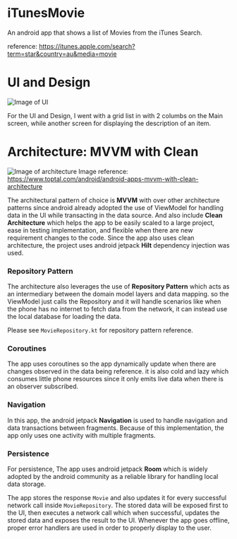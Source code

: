 
# iTunesMovie
An android app that shows a list of Movies from the iTunes Search.

reference:
https://itunes.apple.com/search?term=star&country=au&media=movie

# UI and Design

![Image of UI](https://user-images.githubusercontent.com/40202220/123507453-4cc0d180-d61e-11eb-9a9c-e8e98c7bfad0.png)

For the UI and Design, I went with a grid list in with 2 columbs on the Main screen, while another screen for displaying the description of an item.

# Architecture: MVVM with Clean

![Image of architecture](https://uploads.toptal.io/blog/image/127608/toptal-blog-image-1543413671794-80993a19fea97477524763c908b50a7a.png)
Image reference: https://www.toptal.com/android/android-apps-mvvm-with-clean-architecture

The architectural pattern of choice is **MVVM** with over other architecture patterns since android already adopted the use of ViewModel for handling data in the UI while transacting in the data source. And also include **Clean Architecture** which helps the app to be easily scaled to a large project, ease in testing implementation, and flexible when there are new requirement changes to the code. Since the app also uses clean architecture, the project uses android jetpack **Hilt** dependency injection was used.

### Repository Pattern
The architecture also leverages the use of **Repository Pattern** which acts as an intermediary between the domain model layers and data mapping. so the ViewModel just calls the Repository and it will handle scenarios like when the phone has no internet to fetch data from the network, it can instead use the local database for loading the data.  

Please see `MovieRepository.kt` for repository pattern reference.

### Coroutines

The app uses coroutines so the app dynamically update when there are changes observed in the data being reference. it is also cold and lazy which consumes little phone resources since it only emits live data when there is an observer subscribed. 

### Navigation

In this app, the android jetpack **Navigation** is used to handle navigation and data transactions between fragments. Because of this implementation, the app only uses one activity with multiple fragments.

### Persistence
For persistence, The app uses android jetpack **Room** which is widely adopted by the android community as a reliable library for handling local data storage.

The app stores the response `Movie` and also updates it for every successful network call inside `MovieRepository`. The stored data will be exposed first to the UI, then executes a network call which when successful, updates the stored data and exposes the result to the UI. Whenever the app goes offline, proper error handlers are used in order to properly display to the user.

